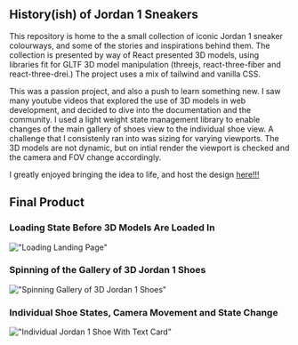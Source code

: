 ## History(ish) of Jordan 1 Sneakers

This repository is home to the a small collection of iconic Jordan 1 sneaker colourways, and some of the stories and inspirations behind them. The collection is presented by way of React presented 3D models, using libraries fit for GLTF 3D model manipulation (threejs, react-three-fiber and react-three-drei.) The project uses a mix of tailwind and vanilla CSS.

This was a passion project, and also a push to learn something new. I saw many youtube videos that explored the use of 3D models in web development, and decided to dive into the documentation and the community. I used a light weight state management library to enable changes of the main gallery of shoes view to the individual shoe view. A challenge that I consistenly ran into was sizing for varying viewports. The 3D models are not dynamic, but on intial render the viewport is checked and the camera and FOV change accordingly.

I greatly enjoyed bringing the idea to life, and host the design [here!!!](https://threejs-jordan-history.vercel.app/)

## Final Product

### Loading State Before 3D Models Are Loaded In

!["Loading Landing Page"](./docs/Loading_State.gif)

### Spinning of the Gallery of 3D Jordan 1 Shoes

!["Spinning Gallery of 3D Jordan 1 Shoes"](./docs/Spin_a_shoe.gif)

### Individual Shoe States, Camera Movement and State Change

!["Individual Jordan 1 Shoe With Text Card"](./docs/Individual_Shoe_States.gif)


